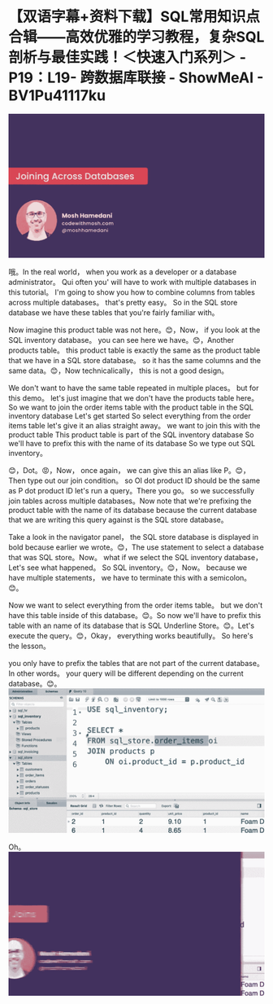 # 【双语字幕+资料下载】SQL常用知识点合辑——高效优雅的学习教程，复杂SQL剖析与最佳实践！＜快速入门系列＞ - P19：L19- 跨数据库联接 - ShowMeAI - BV1Pu41117ku

![](img/52c2bde06d7c760267046c43c0a9e2d9_0.png)

哦。In the real world， when you work as a developer or a database administrator。 Qui often you' will have to work with multiple databases in this tutorial。 I'm going to show you how to combine columns from tables across multiple databases。 that's pretty easy。 So in the SQL store database we have these tables that you're fairly familiar with。

 Now imagine this product table was not here。😊，Now， if you look at the SQL inventory database。 you can see here we have。😊，Another products table。 this product table is exactly the same as the product table that we have in a SQL store database。 so it has the same columns and the same data。😊，Now technicalically， this is not a good design。

 We don't want to have the same table repeated in multiple places。 but for this demo。 let's just imagine that we don't have the products table here。 So we want to join the order items table with the product table in the SQL inventory database Let's get started So select everything from the order items table let's give it an alias straight away。 we want to join this with the product table This product table is part of the SQL inventory database So we'll have to prefix this with the name of its database So we type out SQL inventory。

😊，Dot。😡，Now， once again， we can give this an alias like P。😊，Then type out our join condition。 so OI dot product ID should be the same as P dot product ID let's run a query。There you go。 so we successfully join tables across multiple databases。Now note that we're prefixing the product table with the name of its database because the current database that we are writing this query against is the SQL store database。

 Take a look in the navigator panel， the SQL store database is displayed in bold because earlier we wrote。😊，The use statement to select a database that was SQL store。Now。 what if we select the SQL inventory database， Let's see what happened。 So SQL inventory。😊，Now。 because we have multiple statements， we have to terminate this with a semicolon。😊。

Now we want to select everything from the order items table。 but we don't have this table inside of this database。😊。So now we'll have to prefix this table with an name of its database that is SQL Underline Store。😊。Let's execute the query。😊，Okay， everything works beautifully。 So here's the lesson。

 you only have to prefix the tables that are not part of the current database。 In other words。 your query will be different depending on the current database。😊。![](img/52c2bde06d7c760267046c43c0a9e2d9_2.png)

Oh。![](img/52c2bde06d7c760267046c43c0a9e2d9_4.png)